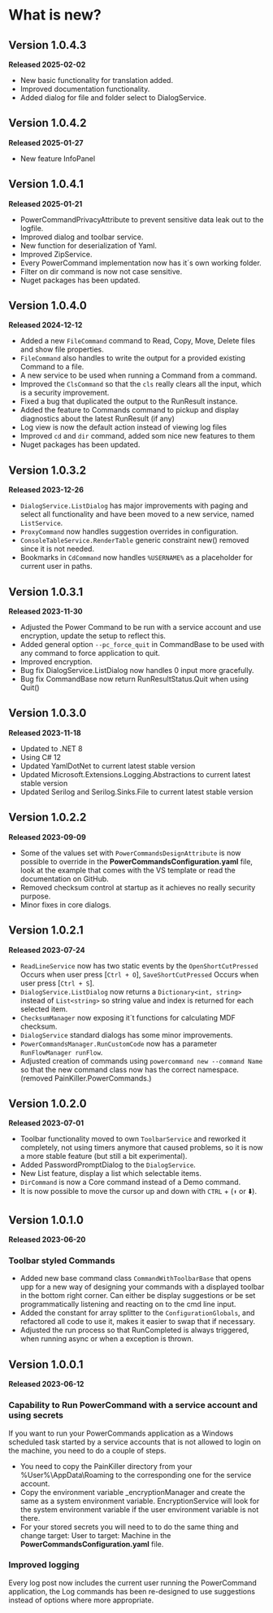 ﻿# What is new?
## Version 1.0.4.3
**Released 2025-02-02**
- New basic functionality for translation added.
- Improved documentation functionality.
- Added dialog for file and folder select to DialogService.
## Version 1.0.4.2
**Released 2025-01-27**
- New feature InfoPanel
## Version 1.0.4.1
**Released 2025-01-21**
- PowerCommandPrivacyAttribute to prevent sensitive data leak out to the logfile.
- Improved dialog and toolbar service.
- New function for deserialization of Yaml.
- Improved ZipService.
- Every PowerCommand implementation now has it´s own working folder.
- Filter on dir command is now not case sensitive.
- Nuget packages has been updated.
## Version 1.0.4.0
**Released 2024-12-12**
- Added a new `FileCommand` command to Read, Copy, Move, Delete files and show file properties.
- `FileCommand` also handles to write the output for a provided existing Command to a file.
- A new service to be used when running a Command from a command.
- Improved the `ClsCommand` so that the `cls` really clears all the input, which is a security improvement.
- Fixed a bug that duplicated the output to the RunResult instance.
- Added the feature to Commands command to pickup and display diagnostics about the latest RunResult (if any)
- Log view is now the default action instead of viewing log files
- Improved `cd` and `dir` command, added som nice new features to them
- Nuget packages has been updated.
## Version 1.0.3.2
**Released 2023-12-26**
- `DialogService.ListDialog` has major improvements with paging and select all functionality and have been moved to a new service, named `ListService`.
- `ProxyCommand` now handles suggestion overrides in configuration.
- `ConsoleTableService.RenderTable` generic constraint new() removed since it is not needed.
- Bookmarks in `CdCommand` now handles `%USERNAME%` as a placeholder for current user in paths. 
## Version 1.0.3.1
**Released 2023-11-30**
- Adjusted the Power Command to be run with a service account and use encryption, update the setup to reflect this.
- Added general option `--pc_force_quit` in CommandBase to be used with any command to force application to quit.
- Improved encryption.
- Bug fix DialogService.ListDialog now handles 0 input more gracefully.
- Bug fix CommandBase now return RunResultStatus.Quit when using Quit()
## Version 1.0.3.0
**Released 2023-11-18**
- Updated to .NET 8
- Using C# 12
- Updated YamlDotNet to current latest stable version
- Updated Microsoft.Extensions.Logging.Abstractions to current latest stable version
- Updated Serilog and Serilog.Sinks.File to current latest stable version
## Version 1.0.2.2
**Released 2023-09-09**
- Some of the values set with ```PowerCommandsDesignAttribute``` is now possible to override in the **PowerCommandsConfiguration.yaml** file, look at the example that comes with the VS template or read the documentation on GitHub.
- Removed checksum control at startup as it achieves no really security purpose.
- Minor fixes in core dialogs.
## Version 1.0.2.1
**Released 2023-07-24**
- ```ReadLineService``` now has two static events by the ```OpenShortCutPressed``` Occurs when user press [`Ctrl + O`], ```SaveShortCutPressed``` Occurs when user press [`Ctrl + S`].
- ```DialogService.ListDialog``` now returns a ```Dictionary<int, string>``` instead of ```List<string>``` so string value and index is returned for each selected item.
- ```ChecksumManager``` now exposing it´t functions for calculating MDF checksum.
- ```DialogService``` standard dialogs has some minor improvements.
- ```PowerCommandsManager.RunCustomCode``` now has a parameter ```RunFlowManager runFlow```.
- Adjusted creation of commands using ```powercommand new --command Name``` so that the new command class now has the correct namespace. (removed PainKiller.PowerCommands.)
## Version 1.0.2.0
**Released 2023-07-01**
- Toolbar functionality moved to own ```ToolbarService``` and reworked it completely, not using timers anymore that caused problems, so it is now a more stable feature (but still a bit experimental).
- Added PasswordPromptDialog to the ```DialogService```.
- New List feature, display a list which selectable items.
- ```DirCommand``` is now a Core command instead of a Demo command.
- It is now possible to move the cursor up and down with ```CTRL``` + (```⬆️```  or ⬇️).
## Version 1.0.1.0
**Released 2023-06-20**
### Toolbar styled Commands
- Added new base command class ```CommandWithToolbarBase``` that opens upp for a new way of designing your commands with a displayed toolbar in the bottom right corner. Can either be display suggestions or be set programmatically listening and reacting on to the cmd line input.
- Added the constant for array splitter to the ```ConfigurationGlobals```, and refactored all code to use it, makes it easier to swap that if necessary.
- Adjusted the run process so that RunCompleted is always triggered, when running async or when a exception is thrown.
## Version 1.0.0.1
**Released 2023-06-12**
### Capability to Run PowerCommand with a service account and using secrets
If you want to run your PowerCommands application as a Windows scheduled task started by a service accounts that is not allowed to login on the machine, you need to do a couple of steps.

- You need to copy the PainKiller directory from your %User%\AppData\Roaming to the corresponding one for the service account. 
- Copy the environment variable _encryptionManager and create the same as a system environment variable. EncryptionService will look for the system environment variable if the user environment variable is not there. 
- For your stored secrets you will need to to do the same thing and change target: User to target: Machine in the **PowerCommandsConfiguration.yaml** file.
### Improved logging
Every log post now includes the current user running the PowerCommand application, the Log commands has been re-designed to use suggestions instead of options where more appropriate.


